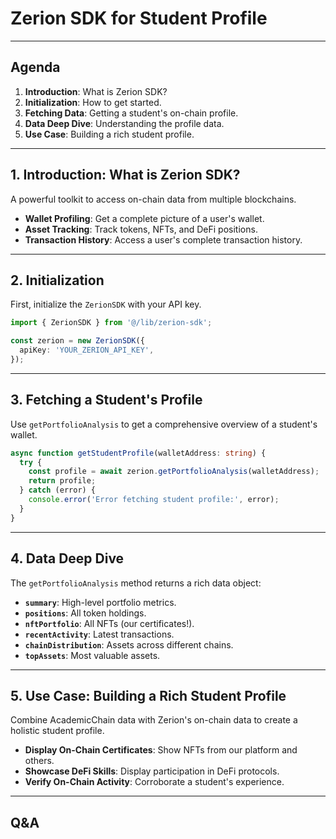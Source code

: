 # Zerion SDK for Student Profile

---

## Agenda

1.  **Introduction**: What is Zerion SDK?
2.  **Initialization**: How to get started.
3.  **Fetching Data**: Getting a student's on-chain profile.
4.  **Data Deep Dive**: Understanding the profile data.
5.  **Use Case**: Building a rich student profile.

---

## 1. Introduction: What is Zerion SDK?

A powerful toolkit to access on-chain data from multiple blockchains.

- **Wallet Profiling**: Get a complete picture of a user's wallet.
- **Asset Tracking**: Track tokens, NFTs, and DeFi positions.
- **Transaction History**: Access a user's complete transaction history.

---

## 2. Initialization

First, initialize the `ZerionSDK` with your API key.

```typescript
import { ZerionSDK } from '@/lib/zerion-sdk';

const zerion = new ZerionSDK({
  apiKey: 'YOUR_ZERION_API_KEY',
});
```

---

## 3. Fetching a Student's Profile

Use `getPortfolioAnalysis` to get a comprehensive overview of a student's wallet.

```typescript
async function getStudentProfile(walletAddress: string) {
  try {
    const profile = await zerion.getPortfolioAnalysis(walletAddress);
    return profile;
  } catch (error) {
    console.error('Error fetching student profile:', error);
  }
}
```

---

## 4. Data Deep Dive

The `getPortfolioAnalysis` method returns a rich data object:

- **`summary`**: High-level portfolio metrics.
- **`positions`**: All token holdings.
- **`nftPortfolio`**: All NFTs (our certificates!).
- **`recentActivity`**: Latest transactions.
- **`chainDistribution`**: Assets across different chains.
- **`topAssets`**: Most valuable assets.

---

## 5. Use Case: Building a Rich Student Profile

Combine AcademicChain data with Zerion's on-chain data to create a holistic student profile.

- **Display On-Chain Certificates**: Show NFTs from our platform and others.
- **Showcase DeFi Skills**: Display participation in DeFi protocols.
- **Verify On-Chain Activity**: Corroborate a student's experience.

---

## Q&A